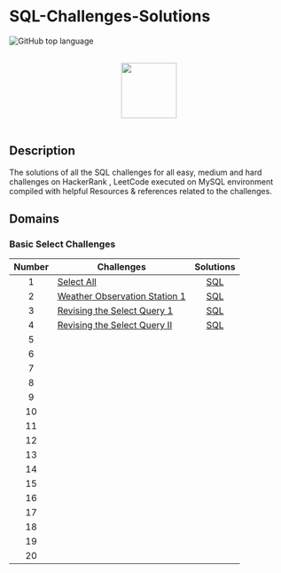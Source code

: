 # SQL-Challenges-Solutions

![GitHub top language](https://img.shields.io/github/languages/top/Thomas-George-T/HackerRank-SQL-Challenges-Solutions?style=flat)


<p align="center">  
	<br>
	<a href="https://www.hackerrank.com/profile/sangdyjjang">
        <img height=100 src="https://hrcdn.net/community-frontend/assets/brand/logo-new-white-green-a5cb16e0ae.svg"> 
    </a>
    <br>
    <br>
</p>

## Description
The solutions of all the SQL challenges for all easy, medium and hard challenges on HackerRank , LeetCode executed on MySQL environment compiled with helpful Resources & references related to the challenges.


## Domains

### Basic Select Challenges

| Number | Challenges                                                                                                   |                          Solutions                           |
| :----: | ------------------------------------------------------------------------------------------------------------ | :----------------------------------------------------------: |
|   1    | [Select All](https://www.hackerrank.com/challenges/select-all-sql/problem)                                   |             [SQL](Basic%20Select/Select-All.md)              |
|   2    | [Weather Observation Station 1](https://www.hackerrank.com/challenges/weather-observation-station-1/problem) | [SQL](Basic%20Select/Weather%20Observation%20Station%201.md) |
|   3    | [Revising the Select Query 1](https://www.hackerrank.com/challenges/revising-the-select-query/problem)       | [SQL](Basic%20Select/Revising%20The%20Select%20Query%201.md) |
|   4    | [Revising the Select Query II](https://www.hackerrank.com/challenges/revising-the-select-query-2/problem)    | [SQL](Basic%20Select/Revising%20The%20Select%20Query%202.md) |
|   5    |                                                                                                              |                                                              |
|   6    |                                                                                                              |                                                              |
|   7    |                                                                                                              |                                                              |
|   8    |                                                                                                              |                                                              |
|   9    |                                                                                                              |                                                              |
|   10   |                                                                                                              |                                                              |
|   11   |                                                                                                              |                                                              |
|   12   |                                                                                                              |                                                              |
|   13   |                                                                                                              |                                                              |
|   14   |                                                                                                              |                                                              |
|   15   |                                                                                                              |                                                              |
|   16   |                                                                                                              |                                                              |
|   17   |                                                                                                              |                                                              |
|   18   |                                                                                                              |                                                              |
|   19   |                                                                                                              |                                                              |
|   20   |                                                                                                              |                                                              |

